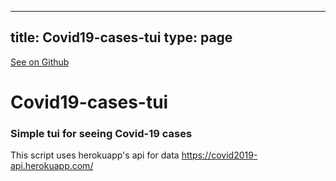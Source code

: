 
---
title: Covid19-cases-tui
type: page
---

[See on Github](https://github.com/jakeroggenbuck/Covid19-cases-tui/)

# Covid19-cases-tui

### Simple tui for seeing Covid-19 cases
This script uses herokuapp's api for data https://covid2019-api.herokuapp.com/
